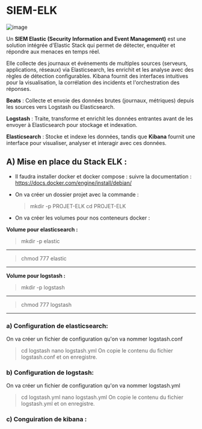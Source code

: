 


# SIEM-ELK

![image](https://github.com/user-attachments/assets/f9ea056e-0719-458f-aff0-3d7630c1a4ec)




Un **SIEM Elastic (Security Information and Event Management)** est une solution intégrée d'Elastic Stack qui permet de détecter, enquêter et répondre aux menaces en temps réel.

Elle collecte des journaux et événements de multiples sources (serveurs, applications, réseaux) via Elasticsearch, les enrichit et les analyse avec des règles de détection configurables. Kibana fournit des interfaces intuitives pour la visualisation, la corrélation des incidents et l'orchestration des réponses.

**Beats** : Collecte et envoie des données brutes (journaux, métriques) depuis les sources vers Logstash ou Elasticsearch.

**Logstash** : Traite, transforme et enrichit les données entrantes avant de les envoyer à Elasticsearch pour stockage et indexation.

**Elasticsearch** : Stocke et indexe les données, tandis que **Kibana** fournit une interface pour visualiser, analyser et interagir avec ces données.

## A) Mise en place du Stack ELK : 

- Il faudra installer docker et docker compose :
suivre la documentation : https://docs.docker.com/engine/install/debian/

- On va créer un dossier projet avec la commande :
  > mkdir -p PROJET-ELK
  > cd PROJET-ELK
- On va créer les volumes pour nos conteneurs docker :

**Volume pour elasticsearch :**
>mkdir -p elastic
****
>chmod 777 elastic
****

**Volume pour logstash :**
>mkdir -p logstash
****
>chmod 777 logstash

****

### a) Configuration de elasticsearch:

On va créer un fichier de configuration qu'on va nommer logstash.conf
>cd logstash
>nano logstash.yml
On copie le contenu du fichier logstash.conf et on enregistre.

### b) Configuration de logstash:

On va créer un fichier de configuration qu'on va nommer logstash.yml
>cd logstash.yml
>nano logstash.yml
On copie le contenu du fichier logstash.yml et on enregistre.


### c) Conguiration de kibana : 

